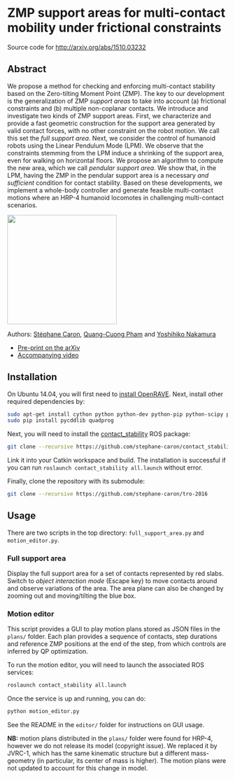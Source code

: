 # ZMP support areas for multi-contact mobility under frictional constraints

Source code for http://arxiv.org/abs/1510.03232

## Abstract

We propose a method for checking and enforcing multi-contact stability based on
the Zero-tilting Moment Point (ZMP). The key to our development is the
generalization of ZMP *support areas* to take into account (a) frictional
constraints and (b) multiple non-coplanar contacts. We introduce and
investigate two kinds of ZMP support areas. First, we characterize and provide
a fast geometric construction for the support area generated by valid contact
forces, with no other constraint on the robot motion. We call this set the
*full support area*. Next, we consider the control of humanoid robots using the
Linear Pendulum Mode (LPM). We observe that the constraints stemming from the
LPM induce a shrinking of the support area, even for walking on horizontal
floors. We propose an algorithm to compute the new area, which we call
*pendular support area*. We show that, in the LPM, having the ZMP in the
pendular support area is a necessary *and sufficient* condition for contact
stability. Based on these developments, we implement a whole-body controller
and generate feasible multi-contact motions where an HRP-4 humanoid locomotes
in challenging multi-contact scenarios.

<img src="https://scaron.info/images/two-areas.png" height="250" />

Authors:
[Stéphane Caron](https://scaron.info),
[Quang-Cuong Pham](https://www.normalesup.org/~pham/) and
[Yoshihiko Nakamura](http://www.ynl.t.u-tokyo.ac.jp/)

- [Pre-print on the arXiv](http://arxiv.org/abs/1510.03232)
- [Accompanying video](https://scaron.info/videos/tro-2016.mp4)

## Installation

On Ubuntu 14.04, you will first need to [install
OpenRAVE](https://scaron.info/teaching/installing-openrave-on-ubuntu-14.04.html).
Next, install other required dependencies by:

```bash
sudo apt-get install cython python python-dev python-pip python-scipy python-tk
sudo pip install pycddlib quadprog
```

Next, you will need to install the
[contact\_stability](https://github.com/stephane-caron/contact_stability) ROS
package:

```bash
git clone --recursive https://github.com/stephane-caron/contact_stability.git
```

Link it into your Catkin workspace and build. The installation is successful if
you can run ``roslaunch contact_stability all.launch`` without error.

Finally, clone the repository with its submodule:

```bash
git clone --recursive https://github.com/stephane-caron/tro-2016
```

## Usage

There are two scripts in the top directory: ``full_support_area.py`` and
``motion_editor.py``.

### Full support area

Display the full support area for a set of contacts represented by red slabs.
Switch to *object interaction mode* (Escape key) to move contacts around and
observe variations of the area. The area plane can also be changed by zooming
out and moving/tilting the blue box.

### Motion editor

This script provides a GUI to play motion plans stored as JSON files in the
``plans/`` folder. Each plan provides a sequence of contacts, step durations
and reference ZMP positions at the end of the step, from which controls are
inferred by QP optimization.

To run the motion editor, you will need to launch the associated ROS services:

```bash
roslaunch contact_stability all.launch
```

Once the service is up and running, you can do:

```bash
python motion_editor.py
```

See the README in the ``editor/`` folder for instructions on GUI usage.

**NB:** motion plans distributed in the ``plans/`` folder were found for HRP-4,
however we do not release its model (copyright issue). We replaced it by
JVRC-1, which has the same kinematic structure but a different mass-geometry
(in particular, its center of mass is higher). The motion plans were not
updated to account for this change in model.
